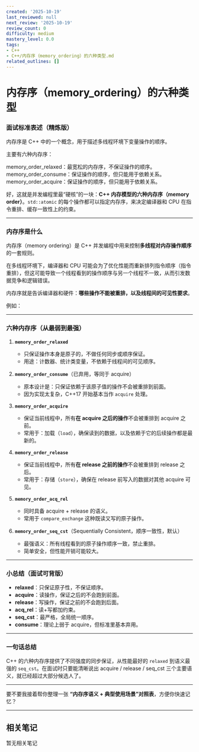 ```yaml
---
created: '2025-10-19'
last_reviewed: null
next_review: '2025-10-19'
review_count: 0
difficulty: medium
mastery_level: 0.0
tags:
- C++
- C++/内存序（memory_ordering）的六种类型.md
related_outlines: []
---
```

# 内存序（memory_ordering）的六种类型

### 面试标准表述（精炼版）

内存序是 C++ 中的一个概念，用于描述多线程环境下变量操作的顺序。

主要有六种内存序：

memory_order_relaxed：最宽松的内存序，不保证操作的顺序。
memory_order_consume：保证操作的顺序，但只能用于依赖关系。
memory_order_acquire：保证操作的顺序，但只能用于依赖关系。

好，这就是并发编程里最“硬核”的一块：**C++ 内存模型的六种内存序（memory order）**。`std::atomic` 的每个操作都可以指定内存序，来决定编译器和 CPU 在指令重排、缓存一致性上的约束。

---

### 内存序是什么

内存序（memory ordering）是 C++ 并发编程中用来控制**多线程对内存操作顺序**的一套规则。

在多线程环境下，编译器和 CPU 可能会为了优化性能而重新排列指令顺序（指令重排），但这可能导致一个线程看到的操作顺序与另一个线程不一致，从而引发数据竞争和逻辑错误。

内存序就是告诉编译器和硬件：**哪些操作不能被重排，以及线程间的可见性要求**。

例如：


---

### 六种内存序（从最弱到最强）

1. **`memory_order_relaxed`**

   * 只保证操作本身是原子的，不做任何同步或顺序保证。
   * 用途：计数器、统计类变量，不依赖于线程间的可见顺序。

2. **`memory_order_consume`**（已弃用，等同于 acquire）

   * 原本设计是：只保证依赖于该原子值的操作不会被重排到前面。
   * 因为实现太复杂，C++17 开始基本当作 `acquire` 处理。

3. **`memory_order_acquire`**

   * 保证当前线程中，所有**在 acquire 之后的操作**不会被重排到 acquire 之前。
   * 常用于：加载（`load`），确保读到的数据，以及依赖于它的后续操作都是最新的。

4. **`memory_order_release`**

   * 保证当前线程中，所有**在 release 之前的操作**不会被重排到 release 之后。
   * 常用于：存储（`store`），确保在 release 前写入的数据对其他 acquire 可见。

5. **`memory_order_acq_rel`**

   * 同时具备 acquire + release 的语义。
   * 常用于 `compare_exchange` 这种既读又写的原子操作。

6. **`memory_order_seq_cst`**（Sequentially Consistent，顺序一致性，默认）

   * 最强语义：所有线程看到的原子操作顺序一致，禁止重排。
   * 简单安全，但性能开销可能较大。

---

### 小总结（面试可背版）

* **relaxed**：只保证原子性，不保证顺序。
* **acquire**：读操作，保证之后的不会跑到前面。
* **release**：写操作，保证之前的不会跑到后面。
* **acq\_rel**：读+写都加约束。
* **seq\_cst**：最严格，全局统一顺序。
* **consume**：理论上弱于 acquire，但标准里基本弃用。

---

### 一句话总结

C++ 的六种内存序提供了不同强度的同步保证，从性能最好的 `relaxed` 到语义最强的 `seq_cst`。在面试时只要能清晰说出 acquire / release / seq\_cst 三个主要语义，就已经超过大部分候选人了。

---

要不要我接着帮你整理一张 **“内存序语义 + 典型使用场景”对照表**，方便你快速记忆？

---

## 相关笔记
<!-- 自动生成 -->

暂无相关笔记

